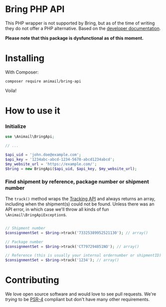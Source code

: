 # Bring PHP API

This PHP wrapper is not supported by Bring, but as of the time of writing they do not offer a PHP alternative. Based on the [developer documentation](http://developer.bring.com/).

**Please note that this package is dysfunctional as of this moment.**

# Installing

With Composer:

```
composer require animail/bring-api
```

Voila!

# How to use it

### Initialize

```php
use \Animail\BringApi;

// ...

$api_uid = 'john.doe@example.com';
$api_key = '1234abc-abcd-1234-5678-abcd1234abcd';
$my_website_url = 'https://example.com/';
$bring = new BringApi($api_uid, $api_key, $my_website_url);
```

### Find shipment by reference, package number or shipment number

The `track()` method wraps the [Tracking API](http://developer.bring.com/api/tracking/) and always returns an array, including when the shipment(s) could not be found. Unless there was an API error, in which case we'll throw all kinds of fun `\Animail\BringApiException`s.

```php

// Shipment number
$consignmentSet = $bring->track('73325389952521130'); // array()

// Package number
$consignmentSet = $bring->track('CT797294851NO'); // array()

// Reference (this is usually your internal ordernumber or shipmentID)
$consignmentSet = $bring->track('1234'); // array()

```

# Contributing

We love open source software and would love to see pull requests. We're *trying* to be [PSR-4](http://www.php-fig.org/psr/psr-4/) compliant but don't have many other requirements.
